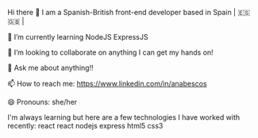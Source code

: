 

Hi there 👋
I am a Spanish-British front-end developer based in Spain | :es: :uk: |

🌱 I’m currently learning NodeJS ExpressJS 

👯 I’m looking to collaborate on anything I can get my hands on!

💬 Ask me about anything!!

📫 How to reach me: https://www.linkedin.com/in/anabescos

😄 Pronouns: she/her


I'm always learning but here are a few technologies I have worked with recently:
react react nodejs express html5 css3 
